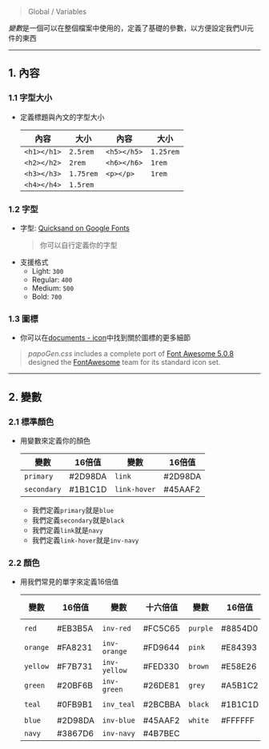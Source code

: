 > Global / Variables

*變數*是一個可以在整個檔案中使用的，定義了基礎的參數，以方便設定我們UI元件的東西

---
## 1. 內容

### 1.1 字型大小

* 定義標題與內文的字型大小

    | 內容 | 大小 | 內容 | 大小 |
    |---|---|---|---|
    | `<h1></h1>` | `2.5rem` | `<h5></h5>` | `1.25rem` |
    | `<h2></h2>` | `2rem` | `<h6></h6>` | `1rem` |
    | `<h3></h3>` | `1.75rem` | `<p></p>` | `1rem` |
    | `<h4></h4>` | `1.5rem` | | |

### 1.2 字型

* 字型: [Quicksand on Google Fonts](https://fonts.google.com/specimen/Quicksand)
    > 你可以自行定義你的字型
* 支援格式
    * Light: `300`
    * Regular: `400`
    * Medium: `500`
    * Bold: `700`

### 1.3 圖標

* 你可以在[documents - icon](https://github.com/toolbuddy/papoGen.css/wiki/Icon)中找到關於圖標的更多細節

> *papoGen.css* includes a complete port of [Font Awesome 5.0.8](https://fontawesome.com) designed the [FontAwesome](https://twitter.com/fontawesome) team for its standard icon set.

---
## 2. 變數

### 2.1 標準顏色

* 用變數來定義你的顏色

    | 變數 | 16倍值 | 變數 | 16倍值 |
    |---|---|---|---|
    | `primary` | #2D98DA | `link` | #2D98DA |
    | `secondary` | #1B1C1D | `link-hover` | #45AAF2 |

    * 我們定義`primary`就是`blue`
    * 我們定義`secondary`就是`black`
    * 我們定義`link`就是`navy`
    * 我們定義`link-hover`就是`inv-navy`

### 2.2 顏色

* 用我們常見的單字來定義16倍值

    | 變數 | 16倍值 | 變數 | 十六倍值 | 變數 | 16倍值 | Variable | Hex values |
    |---|---|---|---|---|---|---|---|
    | `red` | #EB3B5A | `inv-red` | #FC5C65 | `purple` | #8854D0 | `inv-purple` | #A55EEA |
    | `orange` | #FA8231 | `inv-orange` | #FD9644 | `pink` | #E84393 | `inv-pink` | #FD79A8 |
    | `yellow` | #F7B731 | `inv-yellow` | #FED330 | `brown` | #E58E26 | `inv-brown` | #FA983A |
    | `green` | #20BF6B | `inv-green` | #26DE81 | `grey` | #A5B1C2 | `inv-grey` | #D1D8E0 |
    | `teal` | #0FB9B1 | `inv_teal` | #2BCBBA | `black` | #1B1C1D | `inv-black` | #545454 |
    | `blue` | #2D98DA | `inv-blue` | #45AAF2 | `white` | #FFFFFF | | |
    | `navy` | #3867D6 | `inv-navy` | #4B7BEC | | | | |
